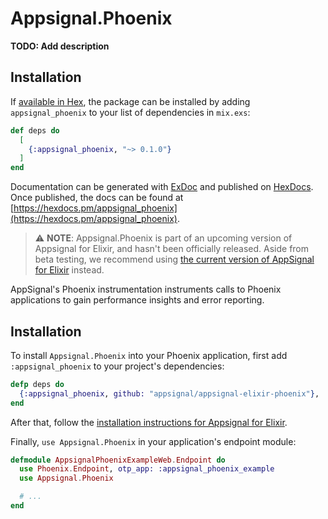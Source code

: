 # Appsignal.Phoenix

**TODO: Add description**

## Installation

If [available in Hex](https://hex.pm/docs/publish), the package can be installed
by adding `appsignal_phoenix` to your list of dependencies in `mix.exs`:

```elixir
def deps do
  [
    {:appsignal_phoenix, "~> 0.1.0"}
  ]
end
```

Documentation can be generated with [ExDoc](https://github.com/elixir-lang/ex_doc)
and published on [HexDocs](https://hexdocs.pm). Once published, the docs can
be found at [https://hexdocs.pm/appsignal_phoenix](https://hexdocs.pm/appsignal_phoenix).

> ⚠️  **NOTE**: Appsignal.Phoenix is part of an upcoming version of Appsignal
> for Elixir, and hasn't been officially released. Aside from beta testing, we
> recommend using [the current version of AppSignal for
> Elixir](https://github.com/appsignal/appsignal-elixir/tree/master) instead.

AppSignal's Phoenix instrumentation instruments calls to Phoenix applications
to gain performance insights and error reporting.

## Installation

To install `Appsignal.Phoenix` into your Phoenix application, first add
`:appsignal_phoenix` to your project's dependencies:

``` elixir
defp deps do
  {:appsignal_phoenix, github: "appsignal/appsignal-elixir-phoenix"},
end
```

After that, follow the [installation instructions for Appsignal for
Elixir](https://github.com/appsignal/appsignal-elixir/tree/tracing).

Finally, `use Appsignal.Phoenix` in your application's endpoint module:

``` elixir
defmodule AppsignalPhoenixExampleWeb.Endpoint do
  use Phoenix.Endpoint, otp_app: :appsignal_phoenix_example
  use Appsignal.Phoenix

  # ...
end
```
